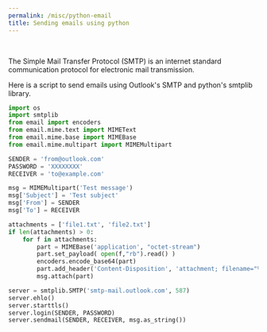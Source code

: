```yaml
---
permalink: /misc/python-email
title: Sending emails using python
---
```


<br>


The Simple Mail Transfer Protocol (SMTP) is an internet standard communication protocol for electronic mail transmission. <br>

Here is a script to send emails using Outlook's SMTP and python's smtplib library.

```py
import os
import smtplib
from email import encoders
from email.mime.text import MIMEText
from email.mime.base import MIMEBase
from email.mime.multipart import MIMEMultipart

SENDER = 'from@outlook.com'
PASSWORD = 'XXXXXXXX'
RECEIVER = 'to@example.com'

msg = MIMEMultipart('Test message')
msg['Subject'] = 'Test subject'
msg['From'] = SENDER
msg['To'] = RECEIVER

attachments = ['file1.txt', 'file2.txt']
if len(attachments) > 0: 
    for f in attachments:
        part = MIMEBase('application', "octet-stream")
        part.set_payload( open(f,"rb").read() )
        encoders.encode_base64(part)
        part.add_header('Content-Disposition', 'attachment; filename="%s"' % os.path.basename(f))
        msg.attach(part)

server = smtplib.SMTP('smtp-mail.outlook.com', 587)
server.ehlo()
server.starttls()
server.login(SENDER, PASSWORD) 
server.sendmail(SENDER, RECEIVER, msg.as_string())
```
